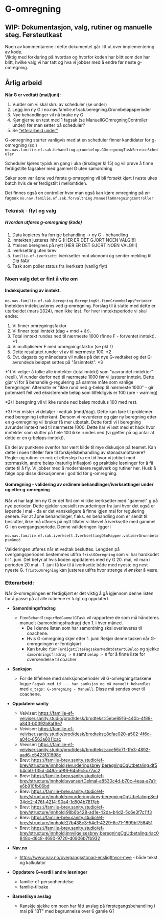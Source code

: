 # G-omregning 
## WIP: Dokumentasjon, valg, rutiner og manuelle steg. Førsteutkast 

Noen av kommentarene i dette dokumentet går litt ut over implementering av kode.  
Viktig med forklaring på hvordan og hvorfor koden har blitt som den har blitt, hvilke 
valg vi har tatt og hva vi jobber med å endre før neste g-omregning.   

## Årlig arbeid

**Når G er vedtatt (mai/juni):** 
1. Vurder om vi skal skru av scheduler (se under) 
2. Legg inn ny G i no.nav.familie.ef.sak.beregning.Grunnbeløpsperioder
3. Nye behandlinger vil nå bruke ny G
4. Kjør gjerne en test med 1 fagsak (se ManuellGOmregningController under) før man setter på scheduler?
5. Se ["etterarbeid under"](#etterarbeid)

G-omregning starter vanligvis med at en scheduler finner kandidater for g-omregning (sql) 
`no.nav.familie.ef.sak.behandling.grunnbelop.GOmregningTaskServiceScheduler`

Scheduler kjøres typisk en gang i uka (tirsdager kl 15) og vil prøve å finne ferdigstilte fagsaker med gammel G uten samordning.

Saker som var åpne ved første g-omregning vil bli forsøkt kjørt i neste ukes batch hvis de er ferdigstilt i mellomtiden. 

Det finnes også en controller hvor man også kan kjøre omregning på _en_ fagsak
`no.nav.familie.ef.sak.forvaltning.ManuellGOmregningController`


### Teknisk - flyt og valg

##### Hvordan utføres g-omregning (kode)
1. Data kopieres fra forrige behandling -> ny G - behandling
2. Inntekten justeres ihht G [HER ER DET GJORT NOEN VALG!!!]
3. Ytelsen beregnes på nytt [HER ER DET GJORT NOEN VALG!!!]
4. Iverksetting uten brev
5. `familie-ef-iverksett`: Iverksetter mot økonomi og sender melding til Ditt NAV
6. Task som poller status fra iverksett (vanlig flyt)

### Noen valg det er fint å vite om
#### Indeksjustering av inntekt.
`no.nav.familie.ef.sak.beregning.BeregningKt.finnGrunnbeløpsPerioder`
Inntekten indeksjusteres ved g-omregning. Forslag til å slutte med dette er utarbeidet (mars 2024), men ikke løst. 
For hver inntektsperiode vi skal endre:
1. Vi finner omregningsfaktor 
2. Vi finner total inntekt (dag + mnd + år). 
3. Total inntekt rundes ned til nærmeste 1000 (finne F - forventet inntekt). *1
4. Vi multipliserer F med omregningsfaktor (se pkt 1)
5. Dette resultatet runder vi av til nærmeste 100. *2
6. Evt. dagsats og månedsats vil nulles på det nye G-vedtaket og det G-avrundede beløpet settes på "årsinntekt". *3 

*1) Vi velger å tolke alle inntekter (totalinntekt) som "uavrundet inntekter" (reell).
Vi runder derfor ned til nærmeste 1000 før vi justerer inntekt.
Dette gjør vi for å behandle g-regulering på samme måte som vanlige beregninger.
Alternativ er "ikke rund ned g-beløp til nærmeste 1000" - gir potensielt feil ved
eksisterende beløp som tilfeldigvis er 100 (pre - warning)

*2) I beregning vil vi ikke runde ned beløp modulus 100 med rest. 

*3) Her mister vi detaljer i vedtak (mnd/dag). Dette kan føre til problemer med beregning i etterkant.
Dersom vi revurderer og gjør ny beregning etter en g-omregning vil bruker få mer utbetalt. Dette fordi vi i beregning avrunder inntekt ned til nærmeste 1000. 
Dette har vi løst med et hack hvor inntekter som slutter på hele 100 ikke rundes ned (vi gjetter på og antar at dette er en g-beløps-inntekt).

En del av punktene ovenfor har vært kilde til mye diskusjon på teamet. Kan dette i noen tilfeller føre til forskjellsbehandling av stønadsmottakere? 
Regler og rutiner er nok et etterslep fra en tid hvor vi jobbet med stormaskin, andre beløp (naturlig inflasjon) og praktiske løsninger for å få dette til å fly. 
Vi jobber med å modernisere regelverk og rutiner her. Husk å følge opp disse diskusjonene i god tid før g-omregning. 

#### Gomregning - validering av ordinere behandlinger/iverksettinger under og etter g-omregning

Når vi har lagt inn ny G er det fint om vi ikke iverksetter med "gammel" g på nye perioder. Dette gjelder spesiellt revurderinger fra juni hvor det også er løpende i mai - da er det vanskeligere å finne 
igjen mai for regulering senere. For at åpne behandlinger, f.eks. en behandling som er sendt til beslutter, ikke må utføres på nytt tillater vi likevel å iverksette med gammel G i en overgangsperiode. Denne valideringen ligger i

`no.nav.familie.ef.sak.iverksett.IverksettingDtoMapper.validerGrunnbeløpsmåned`

Valideringen utføres når et vedtak besluttes. Lengden på overgangsperioden bestemmes utifra `fristGOmregning` som vi har hardkodet til 1. juni. Det betyr at hvis koden oppdateres med ny G 20. mai, vil man i perioden 20.mai - 1. juni få lov til å iverksette både med nyeste og nest nyeste G. `fristGOmregning` kan justeres utifra hvor strenge vi ønsker å være.

### Etterarbeid:
Når G-omregningen er ferdigkjørt er det viktig å gå igjennom denne listen for å passe på at alle rutinene er fulgt og oppdatert. 

* **Samordningsfradrag**  
  * `FinnBehandlingerMedGammelGTask` vil rapportere de som må håndteres manuelt (samordningsfradrag) den 1. i hver måned. 
    * De i denne listen som har samordning skal overleveres til coachene.
    * Hvis G-omregning skjer etter 1. juni: Rekjør denne tasken når G-omregningen er ferdigkjørt
    * Kan bruke `finnFerdigstilteFagsakerMedUtdatertGBelop` og sjekke `samordningsfradrag > 0` samt `beløp > 0` for å finne liste for oversendelse til coacher

* **Sanksjon**
    * For de tilfellene med sanksjonsperioder vil G-omregningstaskene logge `Fagsak med id ... har sanksjon og må manuelt behandles` med `x_tags: G-omregning - Manuell`. Disse må sendes over til coachene.

* **Oppdatere sanity**
    * Veiviser: https://familie-ef-veiviser.sanity.studio/prod/desk/brodtekst;5ebe8916-440b-4f88-a843-b0392b8af6e7
    * Veiviser: https://familie-ef-veiviser.sanity.studio/prod/desk/brodtekst;8cfae020-a502-4f6d-a04c-8563a6011cac
    * Veiviser: https://familie-ef-veiviser.sanity.studio/prod/desk/brodtekst;ace56c71-1fe3-4892-aad6-c5423f31698c
    * Brev: https://familie-brev.sanity.studio/ef-brev/structure/innhold;revurderingsbrev;beregningOgUtbetaling;df5b4cb0-f35d-449a-a9f6-6459c5c77ac2
    * Brev: https://familie-brev.sanity.studio/ef-brev/structure/innhold;avansertDelmal-a8530c4d-b70c-4eaa-a7a1-e6b810fb06bd
    * Brev: https://familie-brev.sanity.studio/ef-brev/structure/innhold;revurderingsbrev;beregningOgUtbetaling;8ed34dc2-476f-4214-90a4-1d504b7817eb
    * Brev: https://familie-brev.sanity.studio/ef-brev/structure/innhold;98b6b428-ad1e-42da-b4d2-5c6e3f7c11f3
    * Brev: https://familie-brev.sanity.studio/ef-brev/structure/innhold;27b438c3-54e1-4229-8c71-1899bf756451
    * Brev: https://familie-brev.sanity.studio/ef-brev/structure/innhold;innvilgelsesbrev;beregningOgUtbetaling;4ac0848c-d6c8-4690-9720-d0906b7fb932

* **Nav.no**
    * https://www.nav.no/overgangsstonad-enslig#hvor-mye - både tekst og kalkulator

* **Oppdatere G-verdi i andre løsninger**
    * familie-ef-personhendelse
    * familie-tilbake

* **Barnetilsyn avslag**
    * Kanskje sjekke om noen har fått avslag på førstegangsbehandling i mai på "BT" med begrunnelse over 6 gamle G?